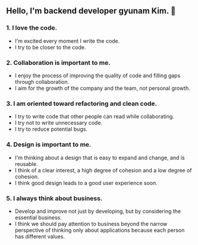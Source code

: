 <h2> Hello, I'm backend developer gyunam Kim. 👋 </h2>


<h3>1. I love the code.</h3>

- I'm excited every moment I write the code.
- I try to be closer to the code.

<h3>2. Collaboration is important to me.</h3>

- I enjoy the process of improving the quality of code and filling gaps through collaboration.
- I aim for the growth of the company and the team, not personal growth.

<h3>3. I am oriented toward refactoring and clean code.</h3>
  
- I try to write code that other people can read while collaborating.
- I try not to write unnecessary code.
- I try to reduce potential bugs.
  
<h3>4. Design is important to me.</h3>

- I'm thinking about a design that is easy to expand and change, and is reusable.
- I think of a clear interest, a high degree of cohesion and a low degree of cohesion.
- I think good design leads to a good user experience soon.

<h3>5. I always think about business.</h3>

- Develop and improve not just by developing, but by considering the essential business.
- I think we should pay attention to business beyond the narrow perspective of thinking only about applications because each person has different values.
  

